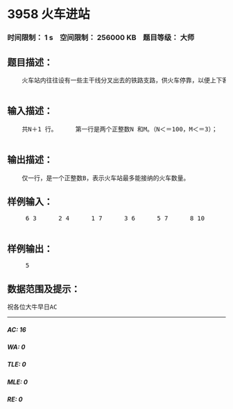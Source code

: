 # 3958 火车进站   
### 时间限制： 1 s&nbsp;&nbsp;&nbsp;&nbsp;空间限制： 256000 KB&nbsp;&nbsp;&nbsp;&nbsp;题目等级： 大师  
## 题目描述：  

<pre>
    火车站内往往设有一些主干线分叉出去的铁路支路，供火车停靠，以便上下客或装载货物。铁路支路有一定长度；火车也有一定的长度，且每列火车的长度相等。     假设某东西向的铁路上，有一小站。该站只有一条铁路支路可供火车停靠，并且该铁路支路最多能容纳M 辆火车。为了火车行驶的通畅，该站只允许火车自东方进站，自西方出站，且先进站的火车必须先出站，否则，站内火车将发生堵塞。该火车站工作任务繁忙。每天都有 N  辆自东方驶向西方的火车要求在预定时刻进站，并在站内作一定时间的停靠。    为了满足每辆进站火车的要求，小站的调度工作是井井有条地开展。在小站每天的工作开始前，小站工作人员须阅读所有火车的进站申请,并决定究竞接受哪些火车的申请。而对于不能满足要求的火车，小站必须提前通知它们，请它们改变行车路线，以免影响正常的铁路运输工作。由于火车进站、出站的用时可以忽略不计，小站允许几辆火车同时进站或出站，且小站工作人员可以任意安排这些火车进站的先后排列次序。小站的工作原则是尽量地满足申请火车的要求。     请你编一个程序，帮助工作人员考察某天所有火车的进站申请，计算最多能满足多少火车的要求。   

</pre>
  
  
## 输入描述：  

<pre>
    共N＋1 行。     第一行是两个正整数N 和M。（N＜＝100，M＜＝3）；     以下N 行每行是一辆火车的进站申请，第i+1 行的两个整数分别表示第i 列火车的进站的时间和火车出站的时间。   

</pre>
  
  
## 输出描述：  

<pre>
    仅一行，是一个正整数B，表示火车站最多能接纳的火车数量。 
</pre>
  
  
## 样例输入：  

<pre>
     6 3      2 4      1 7      3 6      5 7      8 10      9 11  

</pre>
  
  
## 样例输出：  

<pre>
     5 
</pre>
  
  
## 数据范围及提示：  

<pre>
祝各位大牛早日AC
</pre>
  
  
***  

##### AC: 16  
##### WA: 0  
##### TLE: 0  
##### MLE: 0  
##### RE: 0  
